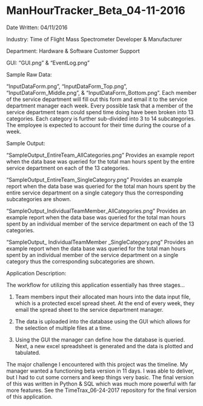 # ManHourTracker_Beta_04-11-2016

Date Written: 04/11/2016

Industry: Time of Flight Mass Spectrometer Developer & Manufacturer

Department: Hardware & Software Customer Support

GUI: “GUI.png” & “EventLog.png”

Sample Raw Data:

“InputDataForm.png”, “InputDataForm_Top.png”, “InputDataForm_Middle.png”, & “InputDataForm_Bottom.png”.  Each member of the service department will fill out this form and email it to the service department manager each week.  Every possible task that a member of the service department team could spend time doing have been broken into 13 categories.  Each category is further sub-divided into 3 to 14 subcategories.  The employee is expected to account for their time during the course of a week.

Sample Output:

“SampleOutput_EntireTeam_AllCategories.png” Provides an example report when the data base was queried for the total man hours spent by the entire service department on each of the 13 categories.

“SampleOutput_EntireTeam_SingleCategory.png” Provides an example report when the data base was queried for the total man hours spent by the entire service department on a single category thus the corresponding subcategories are shown.

“SampleOutput_IndividualTeamMember_AllCategories.png” Provides an example report when the data base was queried for the total man hours spent by an individual member of the service department on each of the 13 categories.

“SampleOutput_ IndividualTeamMember _SingleCategory.png” Provides an example report when the data base was queried for the total man hours spent by an individual member of the service department on a single category thus the corresponding subcategories are shown.

Application Description:

The workflow for utilizing this application essentially has three stages…

1) Team members input their allocated man hours into the data input file, which is a protected excel spread sheet.  At the end of every week, they email the spread sheet to the service department manager.

2) The data is uploaded into the database using the GUI which allows for the selection of multiple files at a time.

3) Using the GUI the manager can define how the database is queried.  Next, a new excel spreadsheet is generated and the data is plotted and tabulated.

The major challenge I encountered with this project was the timeline.  My manager wanted a functioning beta version in 11 days.  I was able to deliver, but I had to cut some corners and keep things very basic.  The final version of this was written in Python & SQL which was much more powerful with far more features.  See the TimeTrax_06-24-2017 repository for the final version of this application.

